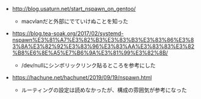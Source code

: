 - http://blog.usaturn.net/start_nspawn_on_gentoo/
  - macvlanだと外部にでていけぬことを知った

- https://blog.tea-soak.org/2017/02/systemd-nspawn%E3%81%A7%E3%82%B3%E3%83%B3%E3%83%86%E3%83%8A%E3%82%92%E3%83%96%E3%83%AA%E3%83%83%E3%82%B8%E6%8E%A5%E7%B6%9A%E3%81%99%E3%82%8B/
  - /dev/nullにシンボリックリンク貼るところを参考にした

- https://hachune.net/hachunet/2019/09/19/nspawn.html
  - ルーティングの設定は読めなかったが、構成の雰囲気が参考になった
